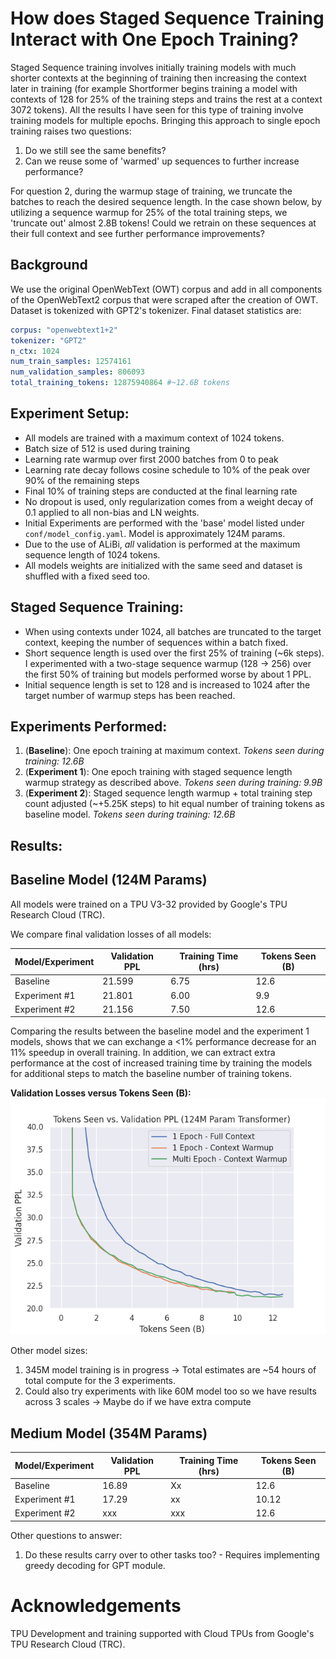 # How does Staged Sequence Training Interact with One Epoch Training?

Staged Sequence training involves initially training models with much shorter contexts at the beginning of training then increasing the context later in training (for example Shortformer begins training a model with contexts of 128 for 25% of the training steps and trains the rest at a context 3072 tokens). All the results I have seen for this type of training involve training models for multiple epochs. Bringing this approach to single epoch training raises two questions:

1. Do we still see the same benefits?
2. Can we reuse some of 'warmed' up sequences to further increase performance?

For question 2, during the warmup stage of training, we truncate the batches to reach the desired sequence length. In the case shown below, by utilizing a sequence warmup for 25% of the total training steps, we 'truncate out' almost 2.8B tokens! Could we retrain on these sequences at their full context and see further performance improvements?

## Background

We use the original OpenWebText (OWT) corpus and add in all components of the OpenWebText2 corpus that were scraped after the creation of OWT. Dataset is tokenized with GPT2's tokenizer. Final dataset statistics are:

```yaml
corpus: "openwebtext1+2"
tokenizer: "GPT2"
n_ctx: 1024
num_train_samples: 12574161
num_validation_samples: 806093
total_training_tokens: 12875940864 #~12.6B tokens
```


## Experiment Setup:

- All models are trained with a maximum context of 1024 tokens.
- Batch size of 512 is used during training
- Learning rate warmup over first 2000 batches from 0 to peak
- Learning rate decay follows cosine schedule to 10% of the peak over 90% of the remaining steps
- Final 10% of training steps are conducted at the final learning rate
- No dropout is used, only regularization comes from a weight decay of 0.1 applied to all non-bias and LN weights. 
- Initial Experiments are performed with the 'base' model listed under ```conf/model_config.yaml```. Model is approximately 124M params.
- Due to the use of ALiBi, *all* validation is performed at the maximum sequence length of 1024 tokens.  
- All models weights are initialized with the same seed and dataset is shuffled with a fixed seed too. 

## Staged Sequence Training:

- When using contexts under 1024, all batches are truncated to the target context, keeping the number of sequences within a batch fixed. 
- Short sequence length is used over the first 25% of training (~6k steps). I experimented with a two-stage sequence warmup (128 -> 256) over the first 50% of training but models performed worse by about 1 PPL.
- Initial sequence length is set to 128 and is increased to 1024 after the target number of warmup steps has been reached.

## Experiments Performed:

1. (**Baseline**): One epoch training at maximum context. *Tokens seen during training: 12.6B*
2. (**Experiment 1**): One epoch training with staged sequence length warmup strategy as described above. *Tokens seen during training: 9.9B*
3. (**Experiment 2**): Staged sequence length warmup + total training step count adjusted (~+5.25K steps) to hit equal number of training tokens as baseline model. *Tokens seen during training: 12.6B*

## Results:

## Baseline Model (124M Params)
All models were trained on a TPU V3-32 provided by Google's TPU Research Cloud (TRC). 

We compare final validation losses of all models:

| Model/Experiment | Validation PPL | Training Time (hrs) | Tokens Seen (B) |
|------------------|----------------|---------------------|-----------------|
| Baseline         | 21.599         | 6.75                | 12.6            |
| Experiment #1    | 21.801         | 6.00                | 9.9             |
| Experiment #2    | 21.156         | 7.50                | 12.6            |

Comparing the results between the baseline model and the experiment 1 models, shows that we can exchange a <1% performance decrease for an 11% speedup in overall training. In addition, we can extract extra performance at the cost of increased training time by training the models for additional steps to match the baseline number of training tokens. 

**Validation Losses versus Tokens Seen (B):**
![](analysis/imgs/124MComparison.png)

Other model sizes:

1. 345M model training is in progress -> Total estimates are ~54 hours of total compute for the 3 experiments.
2. Could also try experiments with like 60M model too so we have results across 3 scales -> Maybe do if we have extra compute

## Medium Model (354M Params)

| Model/Experiment | Validation PPL | Training Time (hrs) | Tokens Seen (B) |
|------------------|----------------|---------------------|-----------------|
| Baseline         | 16.89         | Xx                | 12.6            |
| Experiment #1    | 17.29         | xx                | 10.12             |
| Experiment #2    | xxx         | xxx                | 12.6            |


Other questions to answer:
1. Do these results carry over to other tasks too? - Requires implementing greedy decoding for GPT module.





# Acknowledgements
TPU Development and training supported with Cloud TPUs from Google's TPU Research Cloud (TRC).
